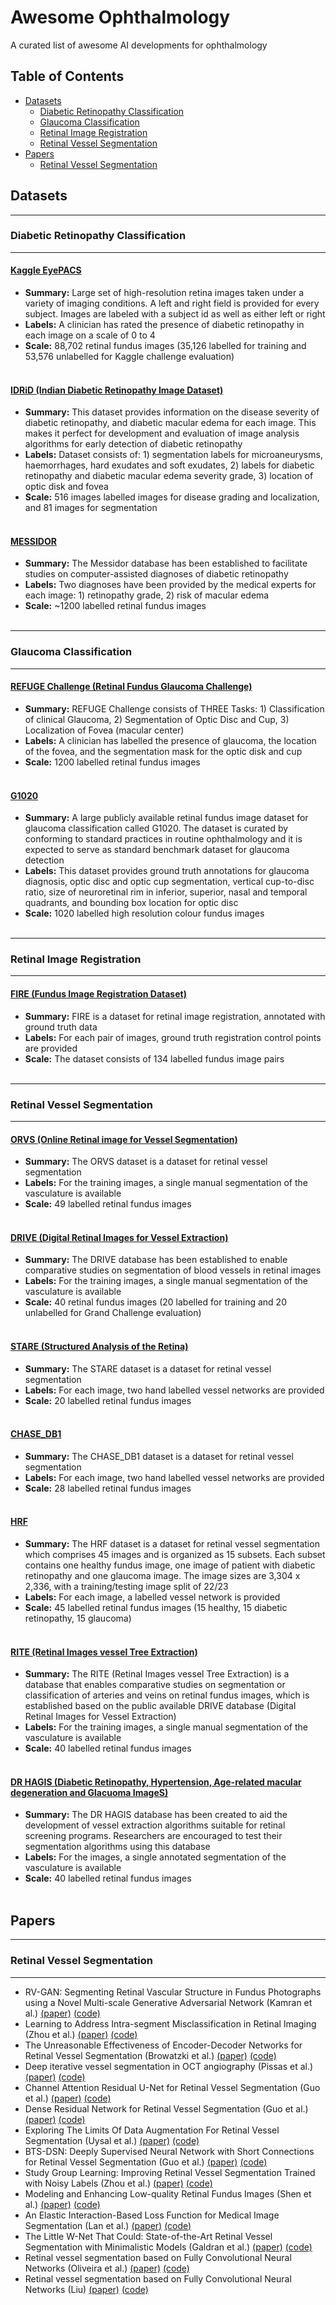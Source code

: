 # Awesome Ophthalmology
A curated list of awesome AI developments for ophthalmology




## Table of Contents

<!-- MarkdownTOC depth=4 -->


-  [Datasets](#datasets)
      -  [Diabetic Retinopathy Classification](#datasets-diabetic-retinopathy-classification)
      -  [Glaucoma Classification ](#datasets-glaucoma-classification)
      -  [Retinal Image Registration](#datasets-retinal-image-registration)
      -  [Retinal Vessel Segmentation](#datasets-retinal-vessel-segmentation)
-  [Papers](#papers)
      -  [Retinal Vessel Segmentation](#papers-retinal-vessel-segmentation)

<!-- /MarkdownTOC -->




<a name="datasets"></a>
## Datasets

--- 
<a name="datasets-diabetic-retinopathy-classification"></a>
### Diabetic Retinopathy Classification
---
#### [Kaggle EyePACS](https://www.kaggle.com/c/diabetic-retinopathy-detection/) 
* **Summary:** Large set of high-resolution retina images taken under a variety of imaging conditions. A left and right field is provided for every subject. Images are labeled with a subject id as well as either left or right
* **Labels:** A clinician has rated the presence of diabetic retinopathy in each image on a scale of 0 to 4
* **Scale:** 	88,702 retinal fundus images (35,126 labelled for training and 53,576 unlabelled for Kaggle challenge evaluation)
<br/><br/>


#### [IDRiD (Indian Diabetic Retinopathy Image Dataset)](https://ieee-dataport.org/open-access/indian-diabetic-retinopathy-image-dataset-idrid#files) 
* **Summary:** This dataset provides information on the disease severity of diabetic retinopathy, and diabetic macular edema for each image. This makes it perfect for development and evaluation of image analysis algorithms for early detection of diabetic retinopathy
* **Labels:** Dataset consists of: 1) segmentation labels for microaneurysms, haemorrhages, hard exudates and soft exudates, 2) labels for diabetic retinopathy and diabetic macular edema severity grade, 3) location of optic disk and fovea
* **Scale:** 516 images labelled images for disease grading and localization, and 81 images for segmentation
<br/><br/>


#### [MESSIDOR](https://www.adcis.net/en/third-party/messidor/) 
* **Summary:** The Messidor database has been established to facilitate studies on computer-assisted diagnoses of diabetic retinopathy
* **Labels:** Two diagnoses have been provided by the medical experts for each image: 1) retinopathy grade, 2) risk of macular edema
* **Scale:** ~1200 labelled retinal fundus images
<br/><br/>




--- 
<a name="datasets-glaucoma-classification"></a>
### Glaucoma Classification
--- 
#### [REFUGE Challenge (Retinal Fundus Glaucoma Challenge)](https://refuge.grand-challenge.org/REFUGE2Details/) 
* **Summary:** REFUGE Challenge consists of THREE Tasks: 1) Classification of clinical Glaucoma, 2) Segmentation of Optic Disc and Cup, 3) Localization of Fovea (macular center)
* **Labels:** A clinician has labelled the presence of glaucoma, the location of the fovea, and the segmentation mask for the optic disk and cup
* **Scale:** 	1200 labelled retinal fundus images
<br/><br/>


#### [G1020](https://paperswithcode.com/dataset/g1020) 
* **Summary:** A large publicly available retinal fundus image dataset for glaucoma classification called G1020. The dataset is curated by conforming to standard practices in routine ophthalmology and it is expected to serve as standard benchmark dataset for glaucoma detection
* **Labels:** This dataset provides ground truth annotations for glaucoma diagnosis, optic disc and optic cup segmentation, vertical cup-to-disc ratio, size of neuroretinal rim in inferior, superior, nasal and temporal quadrants, and bounding box location for optic disc
* **Scale:** 	1020 labelled high resolution colour fundus images
<br/><br/>


--- 
<a name="datasets-retinal-image-registration"></a>
### Retinal Image Registration
---
#### [FIRE (Fundus Image Registration Dataset)](https://projects.ics.forth.gr/cvrl/fire/) 
* **Summary:** FIRE is a dataset for retinal image registration, annotated with ground truth data
* **Labels:** For each pair of images, ground truth registration control points are provided
* **Scale:** 	The dataset consists of 134 labelled fundus image pairs
<br/><br/>



--- 
<a name="datasets-retinal-vessel-segmentation"></a>
### Retinal Vessel Segmentation
---
#### [ORVS (Online Retinal image for Vessel Segmentation)](https://github.com/AbdullahSarhan/ICPRVessels/tree/main/Vessels-Datasets/ORVS) 
* **Summary:** The ORVS dataset is a dataset for retinal vessel segmentation
* **Labels:** For the training images, a single manual segmentation of the vasculature is available
* **Scale:** 	49 labelled retinal fundus images 
<br/><br/>


#### [DRIVE (Digital Retinal Images for Vessel Extraction)](https://drive.grand-challenge.org/) 
* **Summary:** The DRIVE database has been established to enable comparative studies on segmentation of blood vessels in retinal images
* **Labels:** For the training images, a single manual segmentation of the vasculature is available
* **Scale:** 	40 retinal fundus images (20 labelled for training and 20 unlabelled for Grand Challenge evaluation)
<br/><br/>

#### [STARE (Structured Analysis of the Retina)](https://cecas.clemson.edu/~ahoover/stare/) 
* **Summary:** The STARE dataset is a dataset for retinal vessel segmentation
* **Labels:** For each image, two hand labelled vessel networks are provided
* **Scale:** 	20 labelled retinal fundus images
<br/><br/>


#### [CHASE_DB1](https://blogs.kingston.ac.uk/retinal/chasedb1/) 
* **Summary:** The CHASE_DB1 dataset is a dataset for retinal vessel segmentation
* **Labels:** For each image, two hand labelled vessel networks are provided
* **Scale:** 	28 labelled retinal fundus images
<br/><br/>


#### [HRF](https://www5.cs.fau.de/research/data/fundus-images/) 
* **Summary:** The HRF dataset is a dataset for retinal vessel segmentation which comprises 45 images and is organized as 15 subsets. Each subset contains one healthy fundus image, one image of patient with diabetic retinopathy and one glaucoma image. The image sizes are 3,304 x 2,336, with a training/testing image split of 22/23
* **Labels:** For each image, a labelled vessel network is provided
* **Scale:** 45 labelled retinal fundus images (15 healthy, 15 diabetic retinopathy, 15 glaucoma)
<br/><br/>


#### [RITE (Retinal Images vessel Tree Extraction)](https://medicine.uiowa.edu/eye/rite-dataset) 
* **Summary:** The RITE (Retinal Images vessel Tree Extraction) is a database that enables comparative studies on segmentation or classification of arteries and veins on retinal fundus images, which is established based on the public available DRIVE database (Digital Retinal Images for Vessel Extraction)
* **Labels:** For the training images, a single manual segmentation of the vasculature is available
* **Scale:** 40 labelled retinal fundus images
<br/><br/>


#### [DR HAGIS (Diabetic Retinopathy, Hypertension, Age-related macular degeneration and Glacuoma ImageS)](https://personalpages.manchester.ac.uk/staff/niall.p.mcloughlin/) 
* **Summary:** The DR HAGIS database has been created to aid the development of vessel extraction algorithms suitable for retinal screening programs. Researchers are encouraged to test their segmentation algorithms using this database
* **Labels:** For the images, a single annotated segmentation of the vasculature is available
* **Scale:** 40 labelled retinal fundus images
<br/><br/>




<a name="papers"></a>
## Papers

--- 
<a name="papers-retinal-vessel-segmentation"></a>
### Retinal Vessel Segmentation
---
* RV-GAN: Segmenting Retinal Vascular Structure in Fundus Photographs using a Novel Multi-scale Generative Adversarial Network (Kamran et al.) [(paper)](https://arxiv.org/pdf/2101.00535v2.pdf) [(code)](https://github.com/SharifAmit/RVGAN) 
* Learning to Address Intra-segment Misclassification in Retinal Imaging (Zhou et al.) [(paper)](https://arxiv.org/pdf/2104.12138v1.pdf) [(code)](https://github.com/rmaphoh/Learning_AVSegmentation) 
* The Unreasonable Effectiveness of Encoder-Decoder Networks for Retinal Vessel Segmentation (Browatzki et al.) [(paper)](https://arxiv.org/pdf/2011.12643v1.pdf) [(code)](https://github.com/browatbn2/VLight) 
* Deep iterative vessel segmentation in OCT angiography (Pissas et al.) [(paper)](https://www.osapublishing.org/boe/fulltext.cfm?uri=boe-11-5-2490&id=429951) [(code)](https://github.com/RViMLab/BOE2020-OCTA-vessel-segmentation) 
* Channel Attention Residual U-Net for Retinal Vessel Segmentation (Guo et al.) [(paper)](https://arxiv.org/ftp/arxiv/papers/2004/2004.03702.pdf) [(code)](https://github.com/clguo/CAR-UNet) 
* Dense Residual Network for Retinal Vessel Segmentation (Guo et al.) [(paper)](https://arxiv.org/ftp/arxiv/papers/2004/2004.03697.pdf) [(code)](https://github.com/clguo/DRNet_Keras) 
* Exploring The Limits Of Data Augmentation For Retinal Vessel Segmentation (Uysal et al.) [(paper)](https://arxiv.org/pdf/2105.09365v2.pdf) [(code)](https://github.com/onurboyar/Retinal-Vessel-Segmentation) 
* BTS-DSN: Deeply Supervised Neural Network with Short Connections for Retinal Vessel Segmentation (Guo et al.) [(paper)](https://arxiv.org/pdf/1803.03963v2.pdf) [(code)](https://github.com/guomugong/BTS-DSN) 
* Study Group Learning: Improving Retinal Vessel Segmentation Trained with Noisy Labels (Zhou et al.) [(paper)](https://arxiv.org/pdf/2103.03451v1.pdf) [(code)](https://github.com/SHI-Labs/SGL-Retinal-Vessel-Segmentation) 
* Modeling and Enhancing Low-quality Retinal Fundus Images (Shen et al.) [(paper)](https://arxiv.org/pdf/2005.05594v3.pdf) [(code)](https://github.com/HzFu/EyeQ_Enhancement) 
* An Elastic Interaction-Based Loss Function for Medical Image Segmentation (Lan et al.) [(paper)](https://arxiv.org/pdf/2007.02663v2.pdf) [(code)](https://github.com/charrywhite/elastic_interaction_based_loss) 
* The Little W-Net That Could: State-of-the-Art Retinal Vessel Segmentation with Minimalistic Models (Galdran et al.) [(paper)](https://arxiv.org/pdf/2009.01907v1.pdf) [(code)](https://github.com/agaldran/lwnet) 
* Retinal vessel segmentation based on Fully Convolutional Neural Networks (Oliveira et al.) [(paper)](https://arxiv.org/pdf/1812.07110v2.pdf) [(code)](https://github.com/americofmoliveira/VesselSegmentation_ESWA) 
* Retinal vessel segmentation based on Fully Convolutional Neural Networks (Liu) [(paper)](https://arxiv.org/pdf/1911.09915v1.pdf) [(code)](https://github.com/zhengyuan-liu/Retinal-Vessel-Segmentation) 

